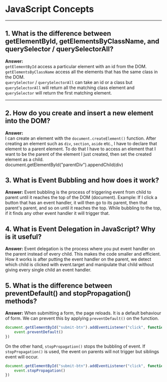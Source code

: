 # JavaScript Concepts

---

## 1. What is the difference between getElementById, getElementsByClassName, and querySelector / querySelectorAll?

**Answer:**  
`getElementById` access a particular element with an id from the DOM.  
`getElementsByClassName` access all the elements that has the same class in the DOM.  
`querySelector` / `querySelectorAll` can take an id or a class but `querySelectorAll` will return all the matching class element and `querySelector` will return the first matching element.

---

## 2. How do you create and insert a new element into the DOM?

**Answer:**  
I can create an element with the `document.createElement()` function. After creating an element such as `div`, `section`, `aside` etc., I have to declare that element to a parent element. To do that I have to access an element that I want to be the parent of the element I just created, then set the created element as a child.  
document.getElementById("parentDiv").appendChild(div)


## 3. What is Event Bubbling and how does it work?
**Answer:**
Event bubbling is the process of triggering event from child to parent until it reaches the top of the DOM (document).
Example: If I click a button that has an event handler, it will then go to its parent, then that parent's parent, and so on until it reaches the top. While bubbling to the top, if it finds any other event handler it will trigger that.

## 4. What is Event Delegation in JavaScript? Why is it useful?
**Answer:**
Event delegation is the process where you put event handler on the parent instead of every child. This makes the code smaller and efficient.
How it works is after putting the event handler on the parent, we detect which child is clicked with event.target and manipulate that child without giving every single child an event handler.



## 5. What is the difference between preventDefault() and stopPropagation() methods?
**Answer:**
When submitting a form, the page reloads. It is a default behaviour of form. We can prevent this by applying `preventDefault()` on the function.
```js
document.getElementById("submit-btn").addEventListener("click", function(event){
    event.preventDefault()
})
```

On the other hand, `stopPropagation()` stops the bubbling of event. If `stopPropagation()` is used, the event on parents will not trigger but siblings event will occur.
```js
document.getElementById("submit-btn").addEventListener("click", function(event){
    event.stopPropagation()
})
```